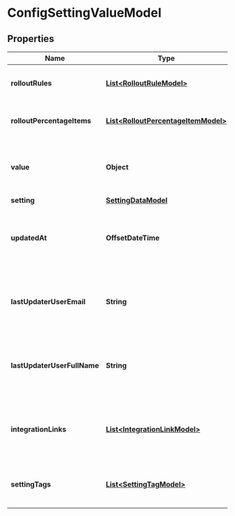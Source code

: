 

# ConfigSettingValueModel


## Properties

| Name | Type | Description | Notes |
|------------ | ------------- | ------------- | -------------|
|**rolloutRules** | [**List&lt;RolloutRuleModel&gt;**](RolloutRuleModel.md) | The targeting rule collection. |  [optional] |
|**rolloutPercentageItems** | [**List&lt;RolloutPercentageItemModel&gt;**](RolloutPercentageItemModel.md) | The percentage rule collection. |  [optional] |
|**value** | **Object** | The value to serve. It must respect the setting type. |  [optional] |
|**setting** | [**SettingDataModel**](SettingDataModel.md) |  |  [optional] |
|**updatedAt** | **OffsetDateTime** | The last updated date and time when the Feature Flag or Setting. |  [optional] |
|**lastUpdaterUserEmail** | **String** | The email of the user who last updated the Feature Flag or Setting. |  [optional] |
|**lastUpdaterUserFullName** | **String** | The name of the user who last updated the Feature Flag or Setting. |  [optional] |
|**integrationLinks** | [**List&lt;IntegrationLinkModel&gt;**](IntegrationLinkModel.md) | The integration links attached to the Feature Flag or Setting. |  [optional] |
|**settingTags** | [**List&lt;SettingTagModel&gt;**](SettingTagModel.md) | The tags attached to the Feature Flag or Setting. |  [optional] |




